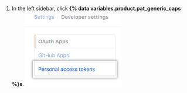 1. In the left sidebar, click **{% data variables.product.pat_generic_caps %}s**.
![{% data variables.product.pat_generic_caps %}s](/assets/images/help/settings/personal_access_tokens_tab.png)
